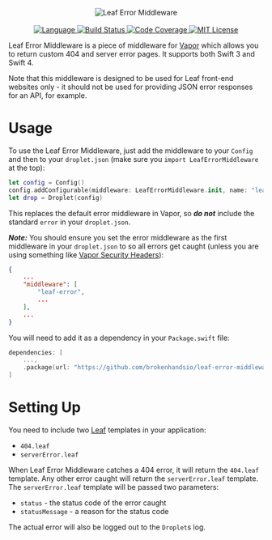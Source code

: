 <p align="center">
    <img src="https://user-images.githubusercontent.com/9938337/31054113-7cac93d8-a6a3-11e7-84ae-e98c57129a72.png" alt="Leaf Error Middleware">
    <br>
    <br>
    <a href="https://swift.org">
        <img src="http://img.shields.io/badge/Swift-4-brightgreen.svg" alt="Language">
    </a>
    <a href="https://travis-ci.org/brokenhandsio/leaf-error-middleware">
        <img src="https://travis-ci.org/brokenhandsio/leaf-error-middleware.svg?branch=master" alt="Build Status">
    </a>
    <a href="https://codecov.io/gh/brokenhandsio/leaf-error-middleware">
        <img src="https://codecov.io/gh/brokenhandsio/leaf-error-middleware/branch/master/graph/badge.svg" alt="Code Coverage">
    </a>
    <a href="https://raw.githubusercontent.com/brokenhandsio/leaf-error-middleware/master/LICENSE">
        <img src="https://img.shields.io/badge/license-MIT-blue.svg" alt="MIT License">
    </a>
</p>

Leaf Error Middleware is a piece of middleware for [Vapor](https://github.com/vapor/vapor) which allows you to return custom 404 and server error pages. It supports both Swift 3 and Swift 4.

Note that this middleware is designed to be used for Leaf front-end websites only - it should not be used for providing JSON error responses for an API, for example.

# Usage

To use the Leaf Error Middleware, just add the middleware to your `Config` and then to your `droplet.json` (make sure you `import LeafErrorMiddleware` at the top):

```swift
let config = Config()
config.addConfigurable(middleware: LeafErrorMiddleware.init, name: "leaf-error"))
let drop = Droplet(config)
```

This replaces the default error middleware in Vapor, so ***do not*** include the standard `error` in your `droplet.json`.

***Note:*** You should ensure you set the error middleware as the first middleware in your `droplet.json` to so all errors get caught (unless you are using something like [Vapor Security Headers](https://github.com/brokenhandsio/VaporSecurityHeaders/)):

```json
{
    ...
    "middleware": [
        "leaf-error",
        ...
    ],
    ...
}
```

You will need to add it as a dependency in your `Package.swift` file:

```swift
dependencies: [
    ...,
    .package(url: "https://github.com/brokenhandsio/leaf-error-middleware.git", from: "0.1.0")
]
```

# Setting Up

You need to include two [Leaf](https://github.com/vapor/leaf) templates in your application:

* `404.leaf`
* `serverError.leaf`

When Leaf Error Middleware catches a 404 error, it will return the `404.leaf` template. Any other error caught will return the `serverError.leaf` template. The `serverError.leaf` template will be passed two parameters:

* `status` - the status code of the error caught
* `statusMessage` - a reason for the status code

The actual error will also be logged out to the `Droplet`s log.
